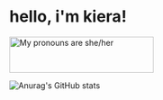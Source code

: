 <h1>hello, i'm kiera!</h1>
<a>
  <img src="https://pronouns.vercel.app/she/her?gradient=colors%20of%20sky" width="256" height="64" alt="My pronouns are she/her">
</a>

![Anurag's GitHub stats](https://github-readme-stats.vercel.app/api?username=kierawr&theme=onedark_icons=true)
